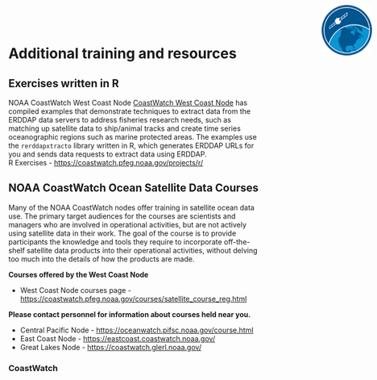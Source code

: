 # Additional training and resources

## Exercises written in R  
NOAA CoastWatch West Coast Node [CoastWatch West Coast Node](http://coastwatch.pfeg.noaa.gov) has compiled examples that demonstrate techniques to extract data from the ERDDAP data servers to address fisheries research needs, such as matching up satellite data to ship/animal tracks and create time series oceanographic regions such as marine protected areas. The examples use the `rerddapxtracto` library written in R, which generates ERDDAP URLs for you and sends data requests to extract data using ERDDAP.    
R Exercises - https://coastwatch.pfeg.noaa.gov/projects/r/

## NOAA CoastWatch Ocean Satellite Data Courses  
Many of the NOAA CoastWatch nodes offer training in satellite ocean data use. The primary target audiences for the courses are scientists and managers who are involved in operational activities, but are not actively using satellite data in their work. The goal of the course is to provide participants the knowledge and tools they require to incorporate off-the-shelf satellite data products into their operational activities, without delving too much into the details of how the products are made.  

**Courses offered by the West Coast Node**
* West Coast Node courses page - https://coastwatch.pfeg.noaa.gov/courses/satellite_course_reg.html  

**Please contact personnel for information about courses held near you.**  

* Central Pacific Node - https://oceanwatch.pifsc.noaa.gov/course.html
* East Coast Node - https://eastcoast.coastwatch.noaa.gov/
* Great Lakes Node - https://coastwatch.glerl.noaa.gov/


<!--html_preserve--><img src="images/cw_logo_80.png" alt="logo" style="position:absolute; top:0; right:0; padding:10px; width:100px"/><!--/html_preserve-->
### CoastWatch
